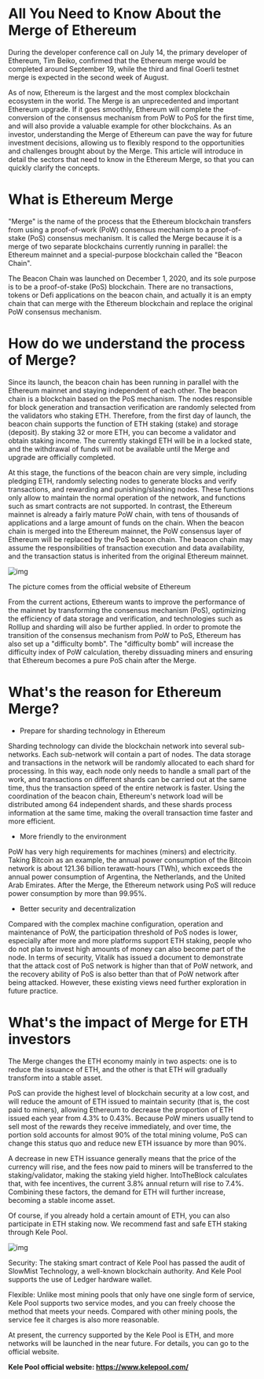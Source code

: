 # All You Need to Know About the Merge of Ethereum

During the developer conference call on July 14, the primary developer of Ethereum, Tim Beiko, confirmed that the Ethereum merge would be completed around September 19, while the third and final Goerli testnet merge is expected in the second week of August.

As of now, Ethereum is the largest and the most complex blockchain ecosystem in the world. The Merge is an unprecedented and important Ethereum upgrade. If it goes smoothly, Ethereum will complete the conversion of the consensus mechanism from PoW to PoS for the first time, and will also provide a valuable example for other blockchains. As an investor, understanding the Merge of Ethereum can pave the way for future investment decisions, allowing us to flexibly respond to the opportunities and challenges brought about by the Merge. This article will introduce in detail the sectors that need to know in the Ethereum Merge, so that you can quickly clarify the concepts.

# What is Ethereum Merge

"Merge" is the name of the process that the Ethereum blockchain transfers from using a proof-of-work (PoW) consensus mechanism to a proof-of-stake (PoS) consensus mechanism. It is called the Merge because it is a merge of two separate blockchains currently running in parallel: the Ethereum mainnet and a special-purpose blockchain called the "Beacon Chain".

The Beacon Chain was launched on December 1, 2020, and its sole purpose is to be a proof-of-stake (PoS) blockchain. There are no transactions, tokens or Defi applications on the beacon chain, and actually it is an empty chain that can merge with the Ethereum blockchain and replace the original PoW consensus mechanism.

# How do we understand the process of Merge?

Since its launch, the beacon chain has been running in parallel with the Ethereum mainnet and staying independent of each other. The beacon chain is a blockchain based on the PoS mechanism. The nodes responsible for block generation and transaction verification are randomly selected from the validators who staking ETH. Therefore, from the first day of launch, the beacon chain supports the function of ETH staking (stake) and storage (deposit). By staking 32 or more ETH, you can become a validator and obtain staking income. The currently stakingd ETH will be in a locked state, and the withdrawal of funds will not be available until the Merge and upgrade are officially completed.

At this stage, the functions of the beacon chain are very simple, including pledging ETH, randomly selecting nodes to generate blocks and verify transactions, and rewarding and punishing/slashing nodes. These functions only allow to maintain the normal operation of the network, and functions such as smart contracts are not supported. In contrast, the Ethereum mainnet is already a fairly mature PoW chain, with tens of thousands of applications and a large amount of funds on the chain. When the beacon chain is merged into the Ethereum mainnet, the PoW consensus layer of Ethereum will be replaced by the PoS beacon chain. The beacon chain may assume the responsibilities of transaction execution and data availability, and the transaction status is inherited from the original Ethereum mainnet.

![img](https://miro.medium.com/max/1400/0*qzydMy-djHyl_tDF)

The picture comes from the official website of Ethereum

From the current actions, Ethereum wants to improve the performance of the mainnet by transforming the consensus mechanism (PoS), optimizing the efficiency of data storage and verification, and technologies such as Rolllup and sharding will also be further applied. In order to promote the transition of the consensus mechanism from PoW to PoS, Ethereum has also set up a "difficulty bomb". The "difficulty bomb" will increase the difficulty index of PoW calculation, thereby dissuading miners and ensuring that Ethereum becomes a pure PoS chain after the Merge.

# What's the reason for Ethereum Merge?

- Prepare for sharding technology in Ethereum

Sharding technology can divide the blockchain network into several sub-networks. Each sub-network will contain a part of nodes. The data storage and transactions in the network will be randomly allocated to each shard for processing. In this way, each node only needs to handle a small part of the work, and transactions on different shards can be carried out at the same time, thus the transaction speed of the entire network is faster. Using the coordination of the beacon chain, Ethereum's network load will be distributed among 64 independent shards, and these shards process information at the same time, making the overall transaction time faster and more efficient.

- More friendly to the environment

PoW has very high requirements for machines (miners) and electricity. Taking Bitcoin as an example, the annual power consumption of the Bitcoin network is about 121.36 billion terawatt-hours (TWh), which exceeds the annual power consumption of Argentina, the Netherlands, and the United Arab Emirates. After the Merge, the Ethereum network using PoS will reduce power consumption by more than 99.95%.

- Better security and decentralization

Compared with the complex machine configuration, operation and maintenance of PoW, the participation threshold of PoS nodes is lower, especially after more and more platforms support ETH staking, people who do not plan to invest high amounts of money can also become part of the node. In terms of security, Vitalik has issued a document to demonstrate that the attack cost of PoS network is higher than that of PoW network, and the recovery ability of PoS is also better than that of PoW network after being attacked. However, these existing views need further exploration in future practice.

# What's the impact of Merge for ETH investors

The Merge changes the ETH economy mainly in two aspects: one is to reduce the issuance of ETH, and the other is that ETH will gradually transform into a stable asset.

PoS can provide the highest level of blockchain security at a low cost, and will reduce the amount of ETH issued to maintain security (that is, the cost paid to miners), allowing Ethereum to decrease the proportion of ETH issued each year from 4.3% to 0.43%. Because PoW miners usually tend to sell most of the rewards they receive immediately, and over time, the portion sold accounts for almost 90% of the total mining volume, PoS can change this status quo and reduce new ETH issuance by more than 90%.

A decrease in new ETH issuance generally means that the price of the currency will rise, and the fees now paid to miners will be transferred to the staking/validator, making the staking yield higher. IntoTheBlock calculates that, with fee incentives, the current 3.8% annual return will rise to 7.4%. Combining these factors, the demand for ETH will further increase, becoming a stable income asset.

Of course, if you already hold a certain amount of ETH, you can also participate in ETH staking now. We recommend fast and safe ETH staking through Kele Pool.

![img](https://miro.medium.com/max/1400/0*04U4IuqPG8Yom9YP)

Security: The staking smart contract of Kele Pool has passed the audit of SlowMist Technology, a well-known blockchain authority. And Kele Pool supports the use of Ledger hardware wallet.

Flexible: Unlike most mining pools that only have one single form of service, Kele Pool supports two service modes, and you can freely choose the method that meets your needs. Compared with other mining pools, the service fee it charges is also more reasonable.

At present, the currency supported by the Kele Pool is ETH, and more networks will be launched in the near future. For details, you can go to the official website.

**Kele Pool official website: https://www.kelepool.com/**
